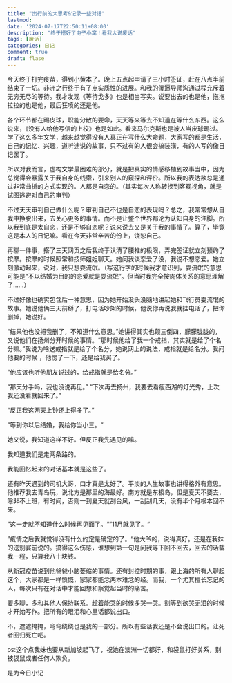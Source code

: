 ```yaml
---
title: "出行前的大思考&记录一些对话"
lastmod: 
date: '2024-07-17T22:50:11+08:00' 
description: "终于搭好了电子小窝！看我大说废话"
tags: [废话]
categories: 日记
comment: true
draft: flase
---
```


今天终于打完疫苗，得到小黄本了。晚上五点起申请了三小时签证，赶在八点半前结束了一切。非洲之行终于有了点实质性的进展。和我的傻逼导师沟通过程充斥着无穷无尽的等待。我才发现《等待戈多》也是相当写实。说要出去的也是他，拖拖拉拉的也是他，最后狂喷的还是他。

各个环节都在踢皮球，职能分散的要命，天天等来等去不知道在等什么东西。这么说来，《没有人给他写信的上校》也是如此。看来马尔克斯也是被人当皮球踢过。学了这么多年文学，越来越觉得没有人真正在写什么大命题，大家写的都是生活，自己的记忆、兴趣，道听途说的故事，只不过有的人很会搞装潢，有的人写的像日记罢了。

所以对我而言，虚构文学最困难的部分，就是把真实的情感移植到故事当中，因为总觉得会暴露关于我自身的线索，引来别人的窥探和评价。所以我的表达欲总是通过非常曲折的方式实现的。人都是自恋的。（其实每次人称转换到客观视角，就是试图逃避对自己的审判）

不过天天审判自己做什么呢？审判自己不也是自恋的表现吗？总之，我常常想从自我中挣脱出来，去关心更多的事情。而不是让整个世界都沦为认知自身的注脚。所以我到底是太自恋，还是不够自恋呢？说来说去又是关于我的事情了。算了，毕竟这是本人的日记嘛。看在今天非常辛苦的份上，饶恕自己。

再聊一件事，搭了三天网页之后我终于认清了腰椎的极限，弄完签证就立刻预约了按摩。按摩的时候照常和技师姐姐聊天。她问我谈恋爱了没，我说不想恋爱。她立刻激动起来，说对，我只想耍流氓。（写这行字的时候我才意识到，耍流氓的意思可能是“不以结婚为目的的恋爱就是耍流氓”。但当时我完全按肉体关系的意思理解了……）

不过好像也确实包含后一种意思，因为她开始没头没脑地讲起她和飞行员耍流氓的故事。她说他俩三天前掰了，打电话吵架的时候，他说你再说我就挂电话了，把你删掉，她说好。

“结果他也没把我删了，不知道什么意思。”她讲得其实也颠三倒四，朦朦胧胧的，又说他们在扬州分开时候的事情。“那时候他给了我一个戒指，其实就是给了个名分嘛。”我说为啥送戒指就是给了个名分，她说网上的说法，戒指就是给名分。我问他要的时候 ，他愣了一下，还是给我买了。

“他应该也听他朋友说过的，给戒指就是给名分。”

“那天分手吗，我也没说再见。” “下次再去扬州，我要去看瘦西湖的灯光秀，上次我还没看就回来了。”

“反正我这两天上钟还上得多了。”

“等到你以后结婚，我给你当小三。“

她又说，我知道这样不好。但反正我先遇见的嘛。

我知道我们是走两条路的。

我能回忆起来的对话基本就是这些了。

还有昨天遇到的司机大哥，口才真是太好了。平淡的人生故事也讲得格外有意思。他推荐我去青岛玩，说北方是那里的海最好。南方就是东极岛，但是夏天不要去，除非不上班，有时间，否则一到夏天就刮台风，一刮刮几天，没有半个月根本回不来。

”这一走就不知道什么时候再见面了。“”11月就见了。“

”疫情之后我就觉得没有什么约定是确定的了。“他大爷的，说得真好。还是在我妹的送别宴前说的。搞得这么伤感，谁想到第一句是问我等下回不回去，回去的话载我一程，只算我八十块钱。

从新冠疫苗说到他爸爸小脑萎缩的事情。还有封控时期的事，跟上海的所有人聊起这个，大家都是一样愤慨，家家都能念两本难念的经。而我，一个尤其擅长忘记的人，每次只有在对话中才能回想和察觉起当时的痛苦。

要多聊，多和其他人保持联系。趁着能哭的时候多哭一哭。别等到欲哭无泪的时候才开始写作。把所有的眼泪和心里话都说出口。

不，遮遮掩掩，弯弯绕绕也是我的一部分。所以有些话我还是不会说出口的。让死者回归死亡吧。

ps:这个点我妹也要从新加坡起飞了，祝她在澳洲一切都好，和袋鼠打好关系，别被袋鼠或者任何人欺负。

是为今日小记
